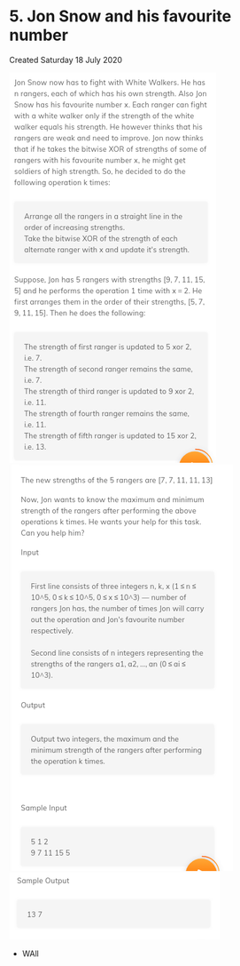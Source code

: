 # 5. Jon Snow and his favourite number
Created Saturday 18 July 2020

![](./5._Jon_Snow_and_his_favourite_number_-_80/pasted_image.png)
![](./5._Jon_Snow_and_his_favourite_number_-_80/pasted_image001.png)
![](./5._Jon_Snow_and_his_favourite_number_-_80/pasted_image002.png)

* WAll


